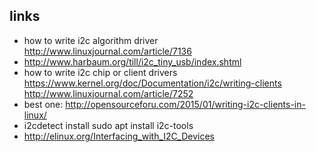 ## links

- how to write i2c algorithm driver http://www.linuxjournal.com/article/7136
- http://www.harbaum.org/till/i2c_tiny_usb/index.shtml
- how to write i2c chip or client drivers 
   https://www.kernel.org/doc/Documentation/i2c/writing-clients
   http://www.linuxjournal.com/article/7252
- best one: http://opensourceforu.com/2015/01/writing-i2c-clients-in-linux/
- i2cdetect
  install sudo apt install i2c-tools
- http://elinux.org/Interfacing_with_I2C_Devices
